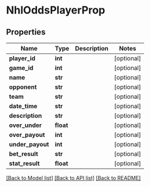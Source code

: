 # NhlOddsPlayerProp

## Properties
Name | Type | Description | Notes
------------ | ------------- | ------------- | -------------
**player_id** | **int** |  | [optional] 
**game_id** | **int** |  | [optional] 
**name** | **str** |  | [optional] 
**opponent** | **str** |  | [optional] 
**team** | **str** |  | [optional] 
**date_time** | **str** |  | [optional] 
**description** | **str** |  | [optional] 
**over_under** | **float** |  | [optional] 
**over_payout** | **int** |  | [optional] 
**under_payout** | **int** |  | [optional] 
**bet_result** | **str** |  | [optional] 
**stat_result** | **float** |  | [optional] 

[[Back to Model list]](../README.md#documentation-for-models) [[Back to API list]](../README.md#documentation-for-api-endpoints) [[Back to README]](../README.md)

